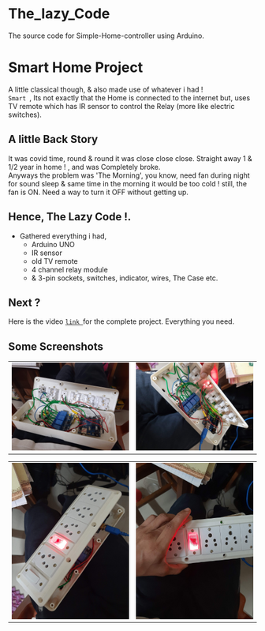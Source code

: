 # The_lazy_Code
The source code for Simple-Home-controller using Arduino.

# Smart Home Project
A little classical though, & also made use of whatever i had !<br/>
`Smart `, Its not exactly that the Home is connected to the internet but, uses TV remote which has IR sensor to control the Relay (more like electric switches). <br/>


## A little Back Story
It was covid time, round & round it was close close close. Straight away 1 & 1/2 year in home ! , and was Completely broke. 
<br/>
Anyways the problem was 'The Morning', you know, need fan during night for sound sleep & same time in the morning it would be too cold ! still, the fan is ON. Need a way to turn it OFF without getting up.
<br/>

## Hence,  The Lazy Code !.

- Gathered everything i had, 
    - Arduino UNO
    - IR sensor
    - old TV remote 
    - 4 channel relay module
    - & 3-pin sockets,  switches, indicator, wires, The Case etc.

## Next ?

Here is the video [`link `](https://youtu.be/yADLIZVvrqg)for the complete project. Everything you need.<br />

## Some Screenshots

| | |
|:---:|:---:|
|![](./docs/assets/20200724_214342.jpg)|![](./docs/assets/20200724_214534.jpg)|

| | |
|:---:|:---:|
|![](./docs/assets/20200724_214530.jpg)|![](./docs/assets/20200724_214539.jpg)|


